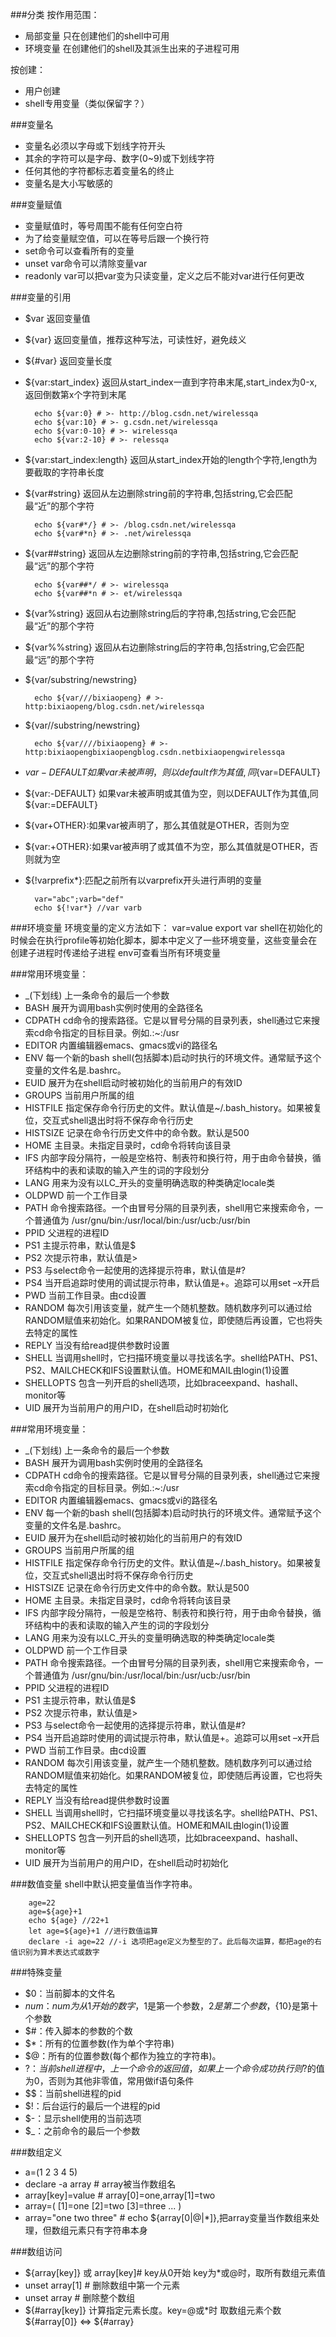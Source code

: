 ###分类
按作用范围：
* 局部变量 只在创建他们的shell中可用
* 环境变量 在创建他们的shell及其派生出来的子进程可用

按创建：
* 用户创建
* shell专用变量（类似保留字？）

###变量名
* 变量名必须以字母或下划线字符开头
* 其余的字符可以是字母、数字(0~9)或下划线字符
* 任何其他的字符都标志着变量名的终止
* 变量名是大小写敏感的
 
###变量赋值
* 变量赋值时，等号周围不能有任何空白符
* 为了给变量赋空值，可以在等号后跟一个换行符
* set命令可以查看所有的变量
* unset var命令可以清除变量var
* readonly var可以把var变为只读变量，定义之后不能对var进行任何更改

###变量的引用
* $var 返回变量值
* ${var} 返回变量值，推荐这种写法，可读性好，避免歧义
* ${#var} 返回变量长度
* ${var:start_index} 返回从start_index一直到字符串末尾,start_index为0-x,返回倒数第x个字符到末尾

		echo ${var:0} # >- http://blog.csdn.net/wirelessqa
		echo ${var:10} # >- g.csdn.net/wirelessqa
		echo ${var:0-10} # >- wirelessqa
		echo ${var:2-10} # >- relessqa
* ${var:start_index:length} 返回从start_index开始的length个字符,length为要截取的字符串长度
* ${var#string} 返回从左边删除string前的字符串,包括string,它会匹配最“近”的那个字符

		echo ${var#*/} # >- /blog.csdn.net/wirelessqa
		echo ${var#*n} # >- .net/wirelessqa
* ${var##string} 返回从左边删除string前的字符串,包括string,它会匹配最“远”的那个字符

		echo ${var##*/ # >- wirelessqa
		echo ${var##*n # >- et/wirelessqa
* ${var%string} 返回从右边删除string后的字符串,包括string,它会匹配最“近”的那个字符
* ${var%%string} 返回从右边删除string后的字符串,包括string,它会匹配最“远”的那个字符
* ${var/substring/newstring} 

		echo ${var///bixiaopeng} # >- http:bixiaopeng/blog.csdn.net/wirelessqa
* ${var//substring/newstring}

		echo ${var////bixiaopeng} # >- http:bixiaopengbixiaopengblog.csdn.netbixiaopengwirelessqa
* ${var-DEFAULT} 如果var未被声明，则以default作为其值,同${var=DEFAULT}
* ${var:-DEFAULT} 如果var未被声明或其值为空，则以DEFAULT作为其值,同 ${var:=DEFAULT}
* ${var+OTHER}:如果var被声明了，那么其值就是OTHER，否则为空
* ${var:+OTHER}:如果var被声明了或其值不为空，那么其值就是OTHER，否则就为空
* ${!varprefix*}:匹配之前所有以varprefix开头进行声明的变量

		var="abc";varb="def"
		echo ${!var*} //var varb

###环境变量
环境变量的定义方法如下：
		var=value
		export var
shell在初始化的时候会在执行profile等初始化脚本，脚本中定义了一些环境变量，这些变量会在创建子进程时传递给子进程
env可查看当所有环境变量

###常用环境变量：
* _(下划线) 上一条命令的最后一个参数
* BASH 展开为调用bash实例时使用的全路径名
* CDPATH cd命令的搜索路径。它是以冒号分隔的目录列表，shell通过它来搜索cd命令指定的目标目录。例如.:~:/usr
* EDITOR 内置编辑器emacs、gmacs或vi的路径名
* ENV 每一个新的bash shell(包括脚本)启动时执行的环境文件。通常赋予这个变量的文件名是.bashrc。
* EUID 展开为在shell启动时被初始化的当前用户的有效ID
* GROUPS 当前用户所属的组
* HISTFILE 指定保存命令行历史的文件。默认值是~/.bash_history。如果被复位，交互式shell退出时将不保存命令行历史
* HISTSIZE 记录在命令行历史文件中的命令数。默认是500
* HOME 主目录。未指定目录时，cd命令将转向该目录
* IFS 内部字段分隔符，一般是空格符、制表符和换行符，用于由命令替换，循环结构中的表和读取的输入产生的词的字段划分
* LANG 用来为没有以LC_开头的变量明确选取的种类确定locale类
* OLDPWD 前一个工作目录
* PATH 命令搜索路径。一个由冒号分隔的目录列表，shell用它来搜索命令，一个普通值为 /usr/gnu/bin:/usr/local/bin:/usr/ucb:/usr/bin
* PPID 父进程的进程ID
* PS1 主提示符串，默认值是$
* PS2 次提示符串，默认值是>
* PS3 与select命令一起使用的选择提示符串，默认值是#?
* PS4 当开启追踪时使用的调试提示符串，默认值是+。追踪可以用set –x开启
* PWD 当前工作目录。由cd设置
* RANDOM 每次引用该变量，就产生一个随机整数。随机数序列可以通过给RANDOM赋值来初始化。如果RANDOM被复位，即使随后再设置，它也将失去特定的属性
* REPLY 当没有给read提供参数时设置
* SHELL 当调用shell时，它扫描环境变量以寻找该名字。shell给PATH、PS1、PS2、MAILCHECK和IFS设置默认值。HOME和MAIL由login(1)设置
* SHELLOPTS 包含一列开启的shell选项，比如braceexpand、hashall、monitor等
* UID 展开为当前用户的用户ID，在shell启动时初始化

###常用环境变量：
* _(下划线) 上一条命令的最后一个参数
* BASH 展开为调用bash实例时使用的全路径名
* CDPATH cd命令的搜索路径。它是以冒号分隔的目录列表，shell通过它来搜索cd命令指定的目标目录。例如.:~:/usr
* EDITOR 内置编辑器emacs、gmacs或vi的路径名
* ENV 每一个新的bash shell(包括脚本)启动时执行的环境文件。通常赋予这个变量的文件名是.bashrc。
* EUID 展开为在shell启动时被初始化的当前用户的有效ID
* GROUPS 当前用户所属的组
* HISTFILE 指定保存命令行历史的文件。默认值是~/.bash_history。如果被复位，交互式shell退出时将不保存命令行历史
* HISTSIZE 记录在命令行历史文件中的命令数。默认是500
* HOME 主目录。未指定目录时，cd命令将转向该目录
* IFS 内部字段分隔符，一般是空格符、制表符和换行符，用于由命令替换，循环结构中的表和读取的输入产生的词的字段划分
* LANG 用来为没有以LC_开头的变量明确选取的种类确定locale类
* OLDPWD 前一个工作目录
* PATH 命令搜索路径。一个由冒号分隔的目录列表，shell用它来搜索命令，一个普通值为 /usr/gnu/bin:/usr/local/bin:/usr/ucb:/usr/bin
* PPID 父进程的进程ID
* PS1 主提示符串，默认值是$
* PS2 次提示符串，默认值是>
* PS3 与select命令一起使用的选择提示符串，默认值是#?
* PS4 当开启追踪时使用的调试提示符串，默认值是+。追踪可以用set –x开启
* PWD 当前工作目录。由cd设置
* RANDOM 每次引用该变量，就产生一个随机整数。随机数序列可以通过给RANDOM赋值来初始化。如果RANDOM被复位，即使随后再设置，它也将失去特定的属性
* REPLY 当没有给read提供参数时设置
* SHELL 当调用shell时，它扫描环境变量以寻找该名字。shell给PATH、PS1、PS2、MAILCHECK和IFS设置默认值。HOME和MAIL由login(1)设置
* SHELLOPTS 包含一列开启的shell选项，比如braceexpand、hashall、monitor等
* UID 展开为当前用户的用户ID，在shell启动时初始化

###数值变量
shell中默认把变量值当作字符串。

		age=22
		age=${age}+1
		echo ${age} //22+1
		let age=${age}+1 //进行数值运算
		declare -i age=22 //-i 选项把age定义为整型的了。此后每次运算，都把age的右值识别为算术表达式或数字

###特殊变量
* $0：当前脚本的文件名
* $num：num为从1开始的数字，$1是第一个参数，$2是第二个参数，${10}是第十个参数
* $#：传入脚本的参数的个数
* $*：所有的位置参数(作为单个字符串) 
* $@：所有的位置参数(每个都作为独立的字符串)。
* $?：当前shell进程中，上一个命令的返回值，如果上一个命令成功执行则$?的值为0，否则为其他非零值，常用做if语句条件
* $$：当前shell进程的pid
* $!：后台运行的最后一个进程的pid
* $-：显示shell使用的当前选项
* $_：之前命令的最后一个参数

###数组定义
* a=(1 2 3 4 5)
* declare -a array # array被当作数组名
* array[key]=value # array[0]=one,array[1]=two
* array=( [1]=one [2]=two [3]=three ... )
* array="one two three" # echo ${array[0|@|*]},把array变量当作数组来处理，但数组元素只有字符串本身

###数组访问
* ${array[key]}  或  array[key]# key从0开始 key为*或@时，取所有数组元素值
* unset array[1] # 删除数组中第一个元素
* unset array # 删除整个数组
* ${#array[key]} 计算指定元素长度。key=@或*时 取数组元素个数 ${#array[0]} <=> ${#array}




